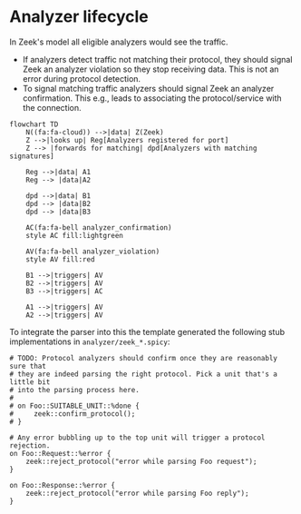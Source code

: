 # Analyzer lifecycle

In Zeek's model all eligible analyzers would see the traffic.

- If analyzers detect traffic not matching their protocol, they should signal
  Zeek an analyzer violation so they stop receiving data. This is not an error
  during protocol detection.
- To signal matching traffic analyzers should signal Zeek an analyzer
  confirmation. This e.g., leads to associating the protocol/service with the
  connection.

```mermaid
flowchart TD
    N((fa:fa-cloud)) -->|data| Z(Zeek)
    Z -->|looks up| Reg[Analyzers registered for port]
    Z --> |forwards for matching| dpd[Analyzers with matching signatures]

    Reg -->|data| A1
    Reg --> |data|A2

    dpd -->|data| B1
    dpd --> |data|B2
    dpd --> |data|B3

    AC(fa:fa-bell analyzer_confirmation)
    style AC fill:lightgreen

    AV(fa:fa-bell analyzer_violation)
    style AV fill:red

    B1 -->|triggers| AV
    B2 -->|triggers| AV
    B3 -->|triggers| AC

    A1 -->|triggers| AV
    A2 -->|triggers| AV
```

To integrate the parser into this the template generated the following stub implementations in `analyzer/zeek_*.spicy`:

```spicy
# TODO: Protocol analyzers should confirm once they are reasonably sure that
# they are indeed parsing the right protocol. Pick a unit that's a little bit
# into the parsing process here.
#
# on Foo::SUITABLE_UNIT::%done {
#     zeek::confirm_protocol();
# }

# Any error bubbling up to the top unit will trigger a protocol rejection.
on Foo::Request::%error {
    zeek::reject_protocol("error while parsing Foo request");
}

on Foo::Response::%error {
    zeek::reject_protocol("error while parsing Foo reply");
}
```
